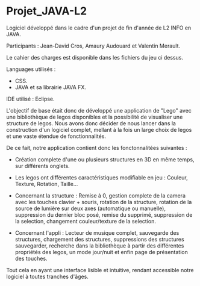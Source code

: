 # Projet_JAVA-L2
 
Logiciel développé dans le cadre d'un projet de fin d'année de L2 INFO en JAVA.

Participants : Jean-David Cros, Amaury Audouard et Valentin Merault.

Le cahier des charges est disponible dans les fichiers du jeu ci dessus.

Languages utilisés :

- CSS.
- JAVA et sa librairie JAVA FX.

IDE utilisé : Eclipse.

L'objectif de base était donc de développé une application de "Lego" avec une bibliothèque de legos disponibles et la possibilité de visualiser une structure de legos. Nous avons donc décider de nous lancer dans la construction d'un logiciel complet, mellant à la fois un large choix de legos et une vaste étendue de fonctionnalités.

De ce fait, notre application contient donc les fonctonnalitées suivantes :

- Création complete d'une ou plusieurs structures en 3D en même temps, sur différents onglets.

- Les legos ont différentes caractéristiques modifiable en jeu : Couleur, Texture, Rotation, Taille...

- Concernant la structure : Remise à 0, gestion complete de la camera avec les touches clavier + souris, rotation de la structure, rotation de la source de lumière sur deux axes (automatique ou manuelle), suppression du dernier bloc posé, remise du supprimé, suppression de la selection, changement couleur/texture de la selection.

- Concernant l'appli : Lecteur de musique complet, sauvegarde des structures, chargement des structures, suppressions des structures sauvegarder, recherche dans la bibliothèque à partir des différentes propriétés des legos, un mode jour/nuit et enfin page de présentation des touches.

Tout cela en ayant une interface lisible et intuitive, rendant accessible notre logiciel à toutes tranches d'âges.
